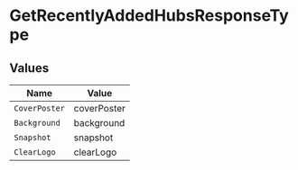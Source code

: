 # GetRecentlyAddedHubsResponseType


## Values

| Name          | Value         |
| ------------- | ------------- |
| `CoverPoster` | coverPoster   |
| `Background`  | background    |
| `Snapshot`    | snapshot      |
| `ClearLogo`   | clearLogo     |